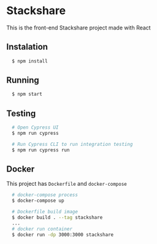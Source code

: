 # Stackshare

This is the front-end Stackshare project made with React

## Instalation

```js
  $ npm install
```

## Running

```js
  $ npm start
```

## Testing
```bash
  # Open Cypress UI
  $ npm run cypress
```
```bash
  # Run Cypress CLI to run integration testing
  $ npm run cypress run
```

## Docker

This project has ```Dockerfile``` and ```docker-compose```

```bash
  # docker-compose process
  $ docker-compose up
```

```bash
  # Dockerfile build image
  $ docker build . --tag stackshare
  ...
  # docker run container
  $ docker run -dp 3000:3000 stackshare
```